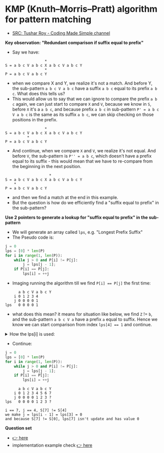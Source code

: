 # KMP (Knuth–Morris–Pratt) algorithm for pattern matching

- [SRC: Tushar Roy - Coding Made Simple channel](https://youtu.be/GTJr8OvyEVQ)

**Key observation: "Redundant comparison if suffix equal to prefix"**

- Say we have:

```
                  *
S = a b c V a b c X a b c V a b c Y
                  *
P = a b c V a b c Y
```

- when we compare X and Y, we realize it's not a match. And before Y, the sub-pattern `a b c V a b c` have a suffix `a b c` equal to its prefix `a b c`. What does this tells us?
- This would allow us to say that we can ignore to compare the prefix `a b c` again, we can just start to compare `X` and `V`, because we know in `S`, before `X` it's a `a b c`, and because prefix `a b c` in sub-pattern `P' = a b c V a b c` is the same as its suffix `a b c`, we can skip checking on those positions in the prefix.

```
                  *
S = a b c V a b c X a b c V a b c Y
          *
P = a b c V a b c Y
```

- And continue, when we compare `X` and `V`, we realize it's not equal. And before `V`, the sub-pattern is `P'' = a b c`, which doesn't have a prefix equal to its suffix - this would mean that we have to re-compare from the beginning in the next position.

```
                    *
S = a b c V a b c X a b c V a b c Y
    *
P = a b c V a b c Y
```

- and then we find a match at the end in this example.
- But the question is how do we efficiently find a "suffix equal to prefix" in the sub-pattern?

**Use 2 pointers to generate a lookup for "suffix equal to prefix" in the sub-pattern**

- We will generate an array called `lps`, e.g. "Longest Prefix Suffix"
- The Pseudo code is:

```python
j = 0
lps = [0] * len(P)
for i in range(1, len(P)):
    while j > 0 and P[i] != P[j]:
        j = lps[j - 1];
    if P[i] == P[j]:
        lps[i] = ++j
```

- Imaging running the algorithm till we find `P[i] == P[j]` the first time:

```
      a b c V a b c Y
    i 0 1 2 3 4
    j 0 0 0 0 1
lps   0 0 0 0 1
```

- what does this mean? it means for situation like below, we find `Z` != `b`, and the sub-pattern `a b c V a` have a prefix `a` equal to suffix. Hence we know we can start comparison from index `lps[4] == 1` and continue.

<details><summary markdown="span">How the lps[i] is used:</summary>

```
              *
S = a b c V a Z .....
              *
P = a b c V a b c Y

--> at index 5, Z != b, and lps[4] == 1, so we compare P[1] with S[5]
              *
S = a b c V a Z .....
      *
P = a b c V a b c Y

--> at index 5, Z != b, and lps[1] == 0, so we compare P[0] with S[5]
              *
S = a b c V a Z .....
    *
P = a b c V a b c Y
--> at index 5, Z != b, and we know that we just can't find a match for S[5]
```

</details>

- Continue:

```python
j = 0
lps = [0] * len(P)
for i in range(1, len(P)):
    while j > 0 and P[i] != P[j]:
        j = lps[j - 1];
    if P[i] == P[j]:
        lps[i] = ++j
```

```
      a b c V a b c Y
    i 0 1 2 3 4 5 6 7
    j 0 0 0 0 1 2 3 ?
lps   0 0 0 0 1 2 3 ?

i == 7, j == 4, S[7] != S[4]
we make j = lps[i - 1] = lps[3] = 0
and because S[7] != S[0], lps[7] isn't update and has value 0
```

**Question set**

- [:point_right: here](../substr_matching/README.md)
- implementation example check [:point_right: here](../substr_matching/max_len_of_repeated_subarray.h)
